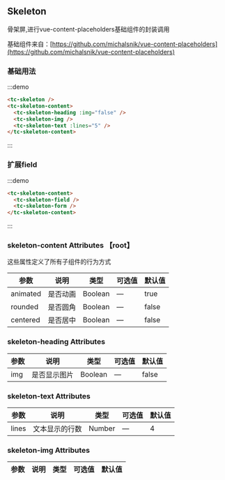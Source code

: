 ## Skeleton

骨架屏,进行vue-content-placeholders基础组件的封装调用

基础组件来自：[https://github.com/michalsnik/vue-content-placeholders](https://github.com/michalsnik/vue-content-placeholders)

### 基础用法
:::demo
```html
<tc-skeleton />
<tc-skeleton-content>
  <tc-skeleton-heading :img="false" />
  <tc-skeleton-img />
  <tc-skeleton-text :lines="5" />
</tc-skeleton-content>
```
:::

### 扩展field
:::demo
```html
<tc-skeleton-content>
  <tc-skeleton-field />
  <tc-skeleton-form />
</tc-skeleton-content>
```
:::

### skeleton-content Attributes 【root】
这些属性定义了所有子组件的行为方式

| 参数 | 说明 | 类型 | 可选值 | 默认值   |
|------  |-----|---- |----- |---- |
| animated | 是否动画 | Boolean | — | true |
| rounded | 是否圆角 | Boolean | — | false |
| centered | 是否居中 | Boolean | — | false |

### skeleton-heading Attributes
| 参数 | 说明 | 类型 | 可选值 | 默认值   |
|------  |-----|---- |----- |---- |
| img | 是否显示图片 | Boolean | — | false |

### skeleton-text Attributes
| 参数 | 说明 | 类型 | 可选值 | 默认值   |
|------  |-----|---- |----- |---- |
| lines | 文本显示的行数 | Number | — | 4 |

### skeleton-img Attributes
| 参数 | 说明 | 类型 | 可选值 | 默认值   |
|------  |-----|---- |----- |---- |
